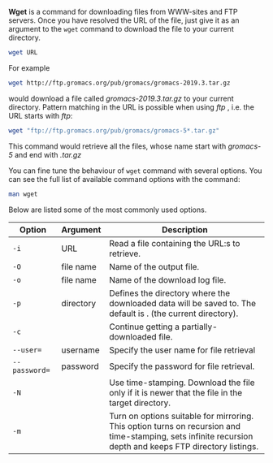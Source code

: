**Wget** is a command for downloading files from  WWW-sites and FTP servers. Once you have resolved the URL of the file, just give it as an argument to the `wget` command to download the file to your current directory.

```bash
wget URL
``` 

For example 

```bash
wget http://ftp.gromacs.org/pub/gromacs/gromacs-2019.3.tar.gz
```

would download a file called _gromacs-2019.3.tar.gz_ to your current directory.
Pattern matching in the URL is possible when using _ftp_ , i.e. the URL starts with _ftp_:

```bash
wget "ftp://ftp.gromacs.org/pub/gromacs/gromacs-5*.tar.gz"
```

This command would retrieve all the files, whose name start with _gromacs-5_ and end with
_.tar.gz_

You can fine tune the behaviour of `wget` command with several options. 
You can see the full list of available command options with the command:

```bash
man wget
```

Below are listed some of the most commonly used options.

|Option 	| Argument | Description |
|---------------|----------|-------------|
|`-i`		|URL	   |Read a file containing the URL:s to retrieve.		 |
|`-O`		|file name |Name of the output file.		 |
|`-o`		|file name |Name of the download log file.		 |
|`-p`		|directory |Defines the directory where the downloaded data will be saved to. The default is . (the current directory).<Paste>		 |
|`-c`		|	   |Continue getting a partially-downloaded file.		 |
|`--user= `	|username  |Specify the user name for file retrieval		 |
|`--password=  `	|password  |Specify the password for file retrieval.		 |
|`-N`		|	   |Use time-stamping. Download the file only if it is newer that the file in the target directory.		 |
|`-m`		|	   |Turn on options suitable for mirroring. This option turns on recursion and time-stamping, sets infinite recursion depth and keeps FTP directory listings.|
